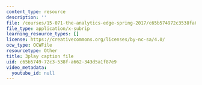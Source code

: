 ```yaml
---
content_type: resource
description: ''
file: /courses/15-071-the-analytics-edge-spring-2017/c65b574972c3538fa662343d5a1f87e9_iq7cPtJzgZM.vtt
file_type: application/x-subrip
learning_resource_types: []
license: https://creativecommons.org/licenses/by-nc-sa/4.0/
ocw_type: OCWFile
resourcetype: Other
title: 3play caption file
uid: c65b5749-72c3-538f-a662-343d5a1f87e9
video_metadata:
  youtube_id: null
---
```

